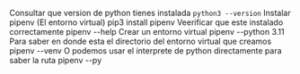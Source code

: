 Consultar que version de python tienes instalada
`python3 --version`
Instalar pipenv (El entorno virtual)
pip3 install pipenv
Veerificar que este instalado correctamente
pipenv --help
Crear un entorno virtual 
pipenv --python 3.11
Para saber en donde esta el directorio del entorno virtual que creamos
pipenv --venv
O podemos usar el interprete de python directamente para saber la ruta
pipenv --py
   
